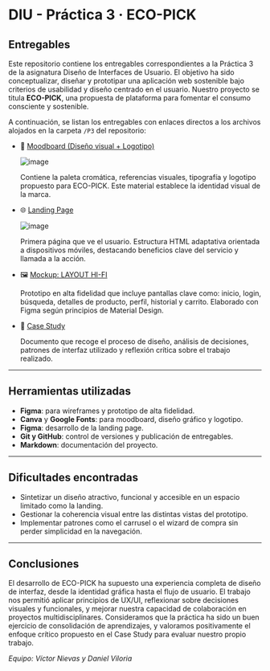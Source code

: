 # DIU - Práctica 3 · ECO-PICK

## Entregables

Este repositorio contiene los entregables correspondientes a la Práctica 3 de la asignatura Diseño de Interfaces de Usuario. El objetivo ha sido conceptualizar,
diseñar y prototipar una aplicación web sostenible bajo criterios de usabilidad y diseño centrado en el usuario. Nuestro proyecto se titula **ECO-PICK**,
una propuesta de plataforma para fomentar el consumo consciente y sostenible.

A continuación, se listan los entregables con enlaces directos a los archivos alojados en la carpeta `/P3` del repositorio:

- 🎨 [Moodboard (Diseño visual + Logotipo)](https://github.com/VictorNievas/UX_CaseStudy/blob/master/P3/Moodboard%20EcoPick%20.pdf)
 
   ![image](https://github.com/user-attachments/assets/3b8fa6fc-adda-4771-a10a-9c9f83bd6988)

  Contiene la paleta cromática, referencias visuales, tipografía y logotipo propuesto para ECO-PICK. Este material establece la identidad visual de la marca.

- 🌐 [Landing Page](https://github.com/VictorNievas/UX_CaseStudy/blob/master/P3/Moodboard%20EcoPick%20.pdf)

  ![image](https://github.com/user-attachments/assets/f979138a-2133-4684-b41c-2e8af6233d6b)

  Primera página que ve el usuario. Estructura HTML adaptativa orientada a dispositivos móviles, destacando beneficios clave del servicio y llamada a la acción.

- 🖼️ [Mockup: LAYOUT HI-FI](https://github.com/VictorNievas/UX_CaseStudy/blob/master/P3/Layout%20%2B%20Simulacion%20-%20VNDV.pdf)
  
  Prototipo en alta fidelidad que incluye pantallas clave como: inicio, login, búsqueda, detalles de producto, perfil, historial y carrito.
  Elaborado con Figma según principios de Material Design.

- 📄 [Case Study](https://github.com/VictorNievas/UX_CaseStudy/blob/master/README.md)
  
  Documento que recoge el proceso de diseño, análisis de decisiones, patrones de interfaz utilizado y reflexión crítica sobre el trabajo realizado.

---

## Herramientas utilizadas

- **Figma**: para wireframes y prototipo de alta fidelidad.
- **Canva** y **Google Fonts**: para moodboard, diseño gráfico y logotipo.
- **Figma**: desarrollo de la landing page.
- **Git y GitHub**: control de versiones y publicación de entregables.
- **Markdown**: documentación del proyecto.

---

## Dificultades encontradas

- Sintetizar un diseño atractivo, funcional y accesible en un espacio limitado como la landing.
- Gestionar la coherencia visual entre las distintas vistas del prototipo.
- Implementar patrones como el carrusel o el wizard de compra sin perder simplicidad en la navegación.

---


## Conclusiones

El desarrollo de ECO-PICK ha supuesto una experiencia completa de diseño de interfaz, desde la identidad gráfica hasta el flujo de usuario. 
El trabajo nos permitió aplicar principios de UX/UI, reflexionar sobre decisiones visuales y funcionales, y mejorar nuestra capacidad de colaboración en proyectos multidisciplinares.
Consideramos que la práctica ha sido un buen ejercicio de consolidación de aprendizajes, y valoramos positivamente el enfoque crítico propuesto en el Case Study para evaluar nuestro propio trabajo.

_Equipo: Víctor Nievas y Daniel Viloria_
